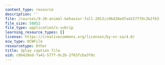 ```yaml
---
content_type: resource
description: ''
file: /courses/9-20-animal-behavior-fall-2013/c06428ed7a41577f9c2b2f63fcba3f8c_472228.vtt
file_size: 58852
file_type: application/x-subrip
learning_resource_types: []
license: https://creativecommons.org/licenses/by-nc-sa/4.0/
ocw_type: OCWFile
resourcetype: Other
title: 3play caption file
uid: c06428ed-7a41-577f-9c2b-2f63fcba3f8c
---
```

